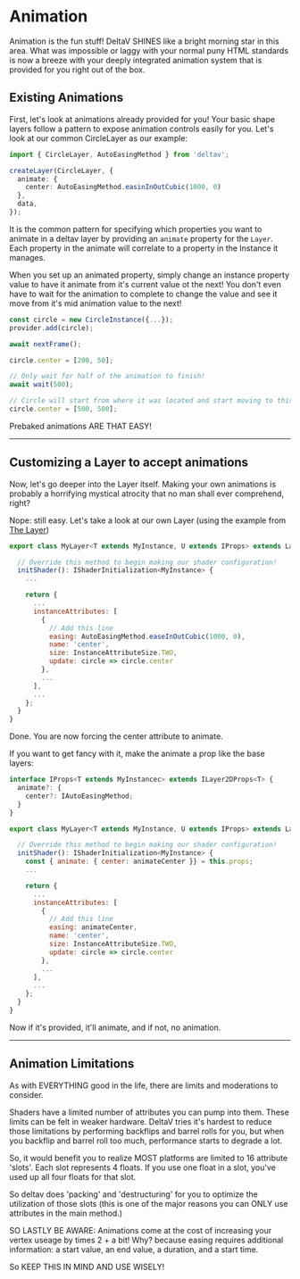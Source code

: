# Animation

Animation is the fun stuff! DeltaV SHINES like a bright morning star in this area. What was impossible
or laggy with your normal puny HTML standards is now a breeze with your deeply integrated animation
system that is provided for you right out of the box.

## Existing Animations

First, let's look at animations already provided for you! Your basic shape layers follow a pattern
to expose animation controls easily for you. Let's look at our common CircleLayer as our example:

```typescript
import { CircleLayer, AutoEasingMethod } from 'deltav';

createLayer(CircleLayer, {
  animate: {
    center: AutoEasingMethod.easinInOutCubic(1000, 0)
  },
  data,
});
```

It is the common pattern for specifying which properties you want to animate in a deltav layer by
providing an `animate` property for the `Layer`. Each property in the animate will correlate to a
property in the Instance it manages.

When you set up an animated property, simply change an instance property value to have it animate
from it's current value ot the next! You don't even have to wait for the animation to complete
to change the value and see it move from it's mid animation value to the next!

```typescript
const circle = new CircleInstance({...});
provider.add(circle);

await nextFrame();

circle.center = [200, 50];

// Only wait for half of the animation to finish!
await wait(500);

// Circle will start from where it was located and start moving to this next provided location!
circle.center = [500, 500];
```

Prebaked animations ARE THAT EASY!

---

## Customizing a Layer to accept animations

Now, let's go deeper into the Layer itself. Making your own animations is probably a horrifying
mystical atrocity that no man shall ever comprehend, right?

Nope: still easy. Let's take a look at our own Layer (using the example
from [The Layer](./working-with-layers))

```javascript
export class MyLayer<T extends MyInstance, U extends IProps> extends Layer2D<T, U> {

  // Override this method to begin making our shader configuration!
  initShader(): IShaderInitialization<MyInstance> {
    ...

    return {
      ...
      instanceAttributes: [
        {
          // Add this line
          easing: AutoEasingMethod.easeInOutCubic(1000, 0),
          name: 'center',
          size: InstanceAttributeSize.TWO,
          update: circle => circle.center
        },
        ...
      ],
      ...
    };
  }
}
```

Done. You are now forcing the center attribute to animate.

If you want to get fancy with it, make the animate a prop like the base layers:

```javascript
interface IProps<T extends MyInstancec> extends ILayer2DProps<T> {
  animate?: {
    center?: IAutoEasingMethod;
  }
}

export class MyLayer<T extends MyInstance, U extends IProps> extends Layer2D<T, U> {

  // Override this method to begin making our shader configuration!
  initShader(): IShaderInitialization<MyInstance> {
    const { animate: { center: animateCenter }} = this.props;
    ...

    return {
      ...
      instanceAttributes: [
        {
          // Add this line
          easing: animateCenter,
          name: 'center',
          size: InstanceAttributeSize.TWO,
          update: circle => circle.center
        },
        ...
      ],
      ...
    };
  }
}
```

Now if it's provided, it'll animate, and if not, no animation.

---

## Animation Limitations

As with EVERYTHING good in the life, there are limits and moderations to consider.

Shaders have a limited number of attributes you can pump into them. These limits can be felt in weaker
hardware. DeltaV tries it's hardest to reduce those limitations by performing backflips and barrel
rolls for you, but when you backflip and barrel roll too much, performance starts to degrade a lot.

So, it would benefit you to realize MOST platforms are limited to 16 attribute 'slots'.
Each slot represents 4 floats. If you use one float in a slot, you've used up all four floats for that
slot.

So deltav does 'packing' and 'destructuring' for you to optimize the utilization of those slots
(this is one of the major reasons you can ONLY use attributes in the main method.)

SO LASTLY BE AWARE:
Animations come at the cost of increasing your vertex useage by times 2 + a bit! Why? because
easing requires additional information: a start value, an end value, a duration, and a start time.

So KEEP THIS IN MIND AND USE WISELY!
